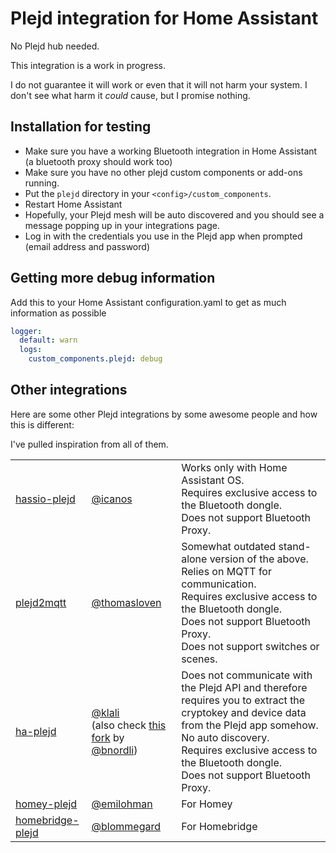 Plejd integration for Home Assistant
===

No Plejd hub needed.

This integration is a work in progress.

I do not guarantee it will work or even that it will not harm your system. I don't see what harm it *could* cause, but I promise nothing.

## Installation for testing

- Make sure you have a working Bluetooth integration in Home Assistant (a bluetooth proxy should work too)
- Make sure you have no other plejd custom components or add-ons running.
- Put the `plejd` directory in your `<config>/custom_components`.
- Restart Home Assistant
- Hopefully, your Plejd mesh will be auto discovered and you should see a message popping up in your integrations page.
- Log in with the credentials you use in the Plejd app when prompted (email address and password)


## Getting more debug information

Add this to your Home Assistant configuration.yaml to get as much information as possible

```yaml
logger:
  default: warn
  logs:
    custom_components.plejd: debug
```

## Other integrations

Here are some other Plejd integrations by some awesome people and how this is different:

I've pulled inspiration from all of them.

| | | |
|---|---|---|
|[hassio-plejd](https://github.com/icanos/hassio-plejd) | [@icanos](https://github.com/icanos) | Works only with Home Assistant OS.<br> Requires exclusive access to the Bluetooth dongle.<br> Does not support Bluetooth Proxy. |
|[plejd2mqtt](https://github.com/thomasloven/plejd2mqtt) | [@thomasloven](https://github.com/thomasloven) | Somewhat outdated stand-alone version of the above.<br> Relies on MQTT for communication.<br> Requires exclusive access to the Bluetooth dongle.<br> Does not support Bluetooth Proxy.<br> Does not support switches or scenes. |
|[ha-plejd](https://github.com/klali/ha-plejd) | [@klali](https://github.com/klali) <br> (also check [this fork](https://github.com/bnordli/ha-plejd/tree/to-integration) by [@bnordli](https://github.com/bnordli))| Does not communicate with the Plejd API and therefore requires you to extract the cryptokey and device data from the Plejd app somehow.<br> No auto discovery.<br> Requires exclusive access to the Bluetooth dongle.<br> Does not support Bluetooth Proxy.  |
| [homey-plejd](https://github.com/emilohman/homey-plejd) | [@emilohman](https://github.com/emilohman) | For Homey |
| [homebridge-plejd](https://github.com/blommegard/homebridge-plejd) | [@blommegard](https://github.com/blommegard) | For Homebridge |
